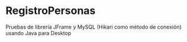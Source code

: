 # RegistroPersonas
Pruebas de librería JFrame y MySQL (Hikari como método de conexión) usando Java para Desktop
